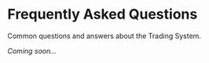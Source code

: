 # Frequently Asked Questions

Common questions and answers about the Trading System.

*Coming soon...*